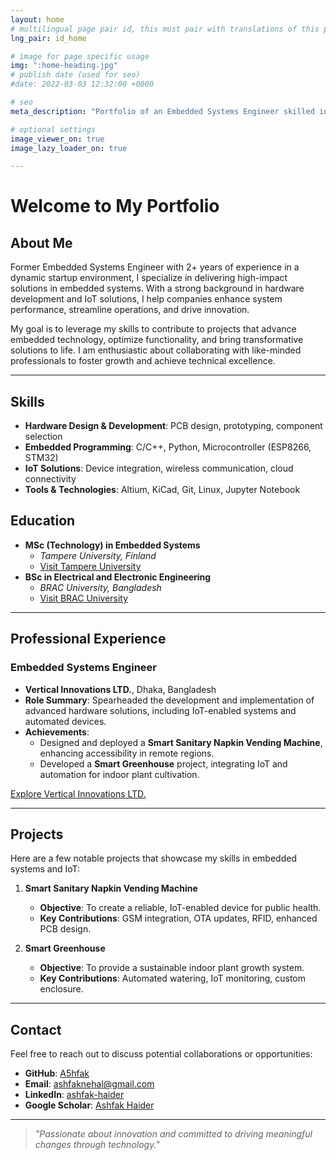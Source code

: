 ```yaml
---
layout: home
# multilingual page pair id, this must pair with translations of this page. (This name must be unique)
lng_pair: id_home

# image for page specific usage
img: ":home-heading.jpg"
# publish date (used for seo)
#date: 2022-03-03 12:32:00 +0000

# seo
meta_description: "Portfolio of an Embedded Systems Engineer skilled in IoT, PCB design, prototyping, and automation."

# optional settings
image_viewer_on: true
image_lazy_loader_on: true

---
```


# Welcome to My Portfolio

## About Me
Former Embedded Systems Engineer with 2+ years of experience in a dynamic startup environment, I specialize in delivering high-impact solutions in embedded systems. With a strong background in hardware development and IoT solutions, I help companies enhance system performance, streamline operations, and drive innovation.

My goal is to leverage my skills to contribute to projects that advance embedded technology, optimize functionality, and bring transformative solutions to life. I am enthusiastic about collaborating with like-minded professionals to foster growth and achieve technical excellence.

---

## Skills
- **Hardware Design & Development**: PCB design, prototyping, component selection
- **Embedded Programming**: C/C++, Python, Microcontroller (ESP8266, STM32)
- **IoT Solutions**: Device integration, wireless communication, cloud connectivity
- **Tools & Technologies**: Altium, KiCad, Git, Linux, Jupyter Notebook

## Education
- **MSc (Technology) in Embedded Systems**
  - *Tampere University, Finland*  
  - [Visit Tampere University](https://www.tuni.fi/fi)
- **BSc in Electrical and Electronic Engineering**
  - *BRAC University, Bangladesh*
  - [Visit BRAC University](https://www.bracu.ac.bd/)

---

## Professional Experience

### Embedded Systems Engineer
- **Vertical Innovations LTD.**, Dhaka, Bangladesh
- **Role Summary**: Spearheaded the development and implementation of advanced hardware solutions, including IoT-enabled systems and automated devices.
- **Achievements**:
  - Designed and deployed a **Smart Sanitary Napkin Vending Machine**, enhancing accessibility in remote regions.
  - Developed a **Smart Greenhouse** project, integrating IoT and automation for indoor plant cultivation.

[Explore Vertical Innovations LTD.](https://www.vertical-innovations.com/)

---

## Projects
Here are a few notable projects that showcase my skills in embedded systems and IoT:

1. **Smart Sanitary Napkin Vending Machine**
   - **Objective**: To create a reliable, IoT-enabled device for public health.
   - **Key Contributions**: GSM integration, OTA updates, RFID, enhanced PCB design.

2. **Smart Greenhouse**
   - **Objective**: To provide a sustainable indoor plant growth system.
   - **Key Contributions**: Automated watering, IoT monitoring, custom enclosure.

---

## Contact
Feel free to reach out to discuss potential collaborations or opportunities:

- **GitHub**: [A5hfak](https://github.com/A5hfak)
- **Email**: [ashfaknehal@gmail.com](mailto:ashfaknehal@gmail.com)
- **LinkedIn**: [ashfak-haider](https://linkedin.com/in/ashfak-haider)
- **Google Scholar**: [Ashfak Haider](https://scholar.google.com/citations?user=bNnxTZMAAAAJ&hl=en)

---

> *"Passionate about innovation and committed to driving meaningful changes through technology."*
